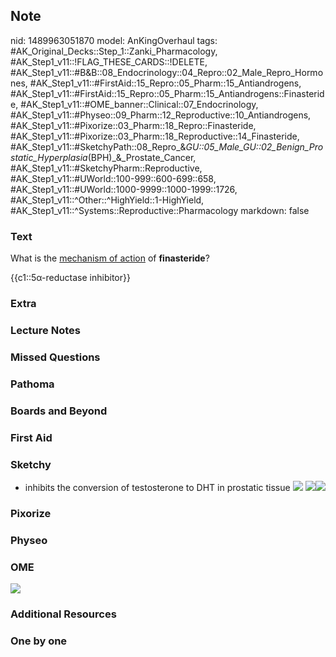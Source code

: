 ## Note
nid: 1489963051870
model: AnKingOverhaul
tags: #AK_Original_Decks::Step_1::Zanki_Pharmacology, #AK_Step1_v11::!FLAG_THESE_CARDS::!DELETE, #AK_Step1_v11::#B&B::08_Endocrinology::04_Repro::02_Male_Repro_Hormones, #AK_Step1_v11::#FirstAid::15_Repro::05_Pharm::15_Antiandrogens, #AK_Step1_v11::#FirstAid::15_Repro::05_Pharm::15_Antiandrogens::Finasteride, #AK_Step1_v11::#OME_banner::Clinical::07_Endocrinology, #AK_Step1_v11::#Physeo::09_Pharm::12_Reproductive::10_Antiandrogens, #AK_Step1_v11::#Pixorize::03_Pharm::18_Repro::Finasteride, #AK_Step1_v11::#Pixorize::03_Pharm::18_Reproductive::14_Finasteride, #AK_Step1_v11::#SketchyPath::08_Repro_&_GU::05_Male_GU::02_Benign_Prostatic_Hyperplasia_(BPH)_&_Prostate_Cancer, #AK_Step1_v11::#SketchyPharm::Reproductive, #AK_Step1_v11::#UWorld::100-999::600-699::658, #AK_Step1_v11::#UWorld::1000-9999::1000-1999::1726, #AK_Step1_v11::^Other::^HighYield::1-HighYield, #AK_Step1_v11::^Systems::Reproductive::Pharmacology
markdown: false

### Text
What is the <u>mechanism of action</u> of <b>finasteride</b>?
<div>
  {{c1::5α-reductase inhibitor}}
</div>

### Extra


### Lecture Notes


### Missed Questions


### Pathoma


### Boards and Beyond


### First Aid


### Sketchy
* inhibits the conversion of testosterone to DHT in prostatic
tissue <img src=
"14.%20Benign%20Prostatic%20Hyperplasia%20Treatment%205-Alpha%20Reductase%20Inhibitors.jpg">
<img src="4.%20Dihydrotestosterone%20_1566160514431.jpg"><img src=
"clip_image004-f55717463a21e3ab2ad27b190934b7ef892c544b.jpg">

### Pixorize


### Physeo


### OME
<div class="ome-widget">
  <a href=
  "https://onlinemeded.org/spa/endocrinology?ref=anki"><img src=
  "_OME_AnkiFlashcards_Topic_3.png"></a>
</div>

### Additional Resources


### One by one

